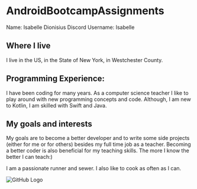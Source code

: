 # AndroidBootcampAssignments
Name: Isabelle Dionisius
Discord Username: Isabelle
## Where I live
I live in the US, in the State of New York, in Westchester County.
## Programming Experience: 
I have been coding for many years. As a computer science teacher I like to play around with new programming concepts and code. Although, I am new to Kotlin, I am skilled with Swift and Java.
## My goals and interests
My goals are to become a better developer and to write some side projects (either for me or for others) besides my full time job as a teacher. Becoming a better coder is also beneficial for my teaching skills. The more I know the better I can teach:)

I am a passionate runner and sewer. I also like to cook as often as I can.

![GitHub Logo](https://github.com/CodiD/AndroidBootcampAssignments/blob/master/pictureMsD.JPG)
